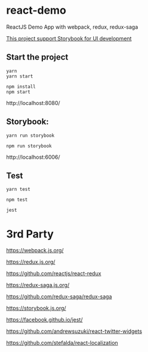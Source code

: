 # react-demo
ReactJS Demo App with webpack, redux, redux-saga

[This project support Storybook for UI development](https://storybook.js.org/)

## Start the project
```
yarn
yarn start
```
```
npm install
npm start
```
http://localhost:8080/

## Storybook:
```
yarn run storybook
```
```
npm run storybook
```
http://localhost:6006/

## Test
```
yarn test
```
```
npm test
```
```
jest
```


# 3rd Party

https://webpack.js.org/

https://redux.js.org/

https://github.com/reactjs/react-redux

https://redux-saga.js.org/

https://github.com/redux-saga/redux-saga

https://storybook.js.org/

https://facebook.github.io/jest/

https://github.com/andrewsuzuki/react-twitter-widgets

https://github.com/stefalda/react-localization
